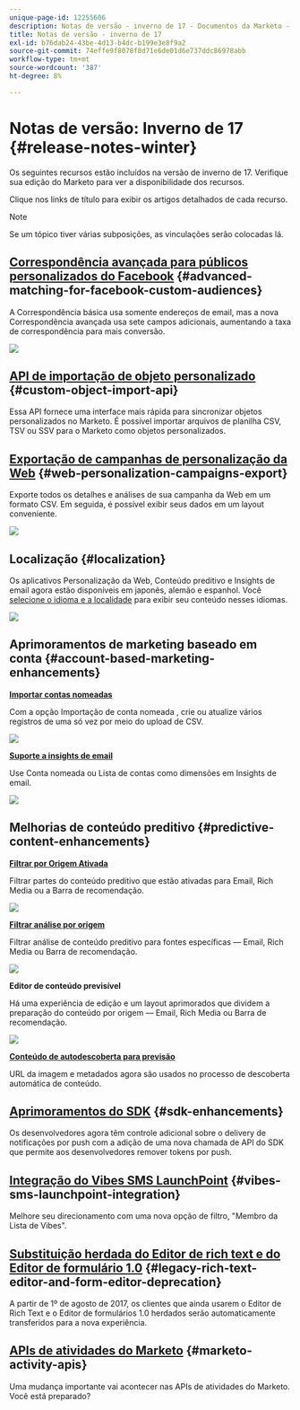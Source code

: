 ```yaml
---
unique-page-id: 12255606
description: Notas de versão - inverno de 17 - Documentos da Marketo - Documentação do produto
title: Notas de versão - inverno de 17
exl-id: b76dab24-43be-4d13-b4dc-b199e3e8f9a2
source-git-commit: 74effe9f8078f8d71e6de01d6e737ddc86978abb
workflow-type: tm+mt
source-wordcount: '387'
ht-degree: 8%

---
```


# Notas de versão: Inverno de 17 {#release-notes-winter}

Os seguintes recursos estão incluídos na versão de inverno de 17. Verifique sua edição do Marketo para ver a disponibilidade dos recursos.

Clique nos links de título para exibir os artigos detalhados de cada recurso.

>[!NOTE]
>
>Se um tópico tiver várias subposições, as vinculações serão colocadas lá.

## [Correspondência avançada para públicos personalizados do Facebook](/help/marketo/product-docs/demand-generation/ad-network-integrations/add-facebook-custom-audiences-as-a-launchpoint-service.md) {#advanced-matching-for-facebook-custom-audiences}

A Correspondência básica usa somente endereços de email, mas a nova Correspondência avançada usa sete campos adicionais, aumentando a taxa de correspondência para mais conversão.

![](assets/fb-custom-audiences-schebsches.png)

## [API de importação de objeto personalizado](https://developers.marketo.com/rest-api/lead-database/custom-objects/) {#custom-object-import-api}

Essa API fornece uma interface mais rápida para sincronizar objetos personalizados no Marketo. É possível importar arquivos de planilha CSV, TSV ou SSV para o Marketo como objetos personalizados.

## [Exportação de campanhas de personalização da Web](/help/marketo/product-docs/web-personalization/working-with-web-campaigns/export-web-campaign-data.md) {#web-personalization-campaigns-export}

Exporte todos os detalhes e análises de sua campanha da Web em um formato CSV. Em seguida, é possível exibir seus dados em um layout conveniente.

![](assets/web-personalization-csv-download-hand.png)

## Localização {#localization}

Os aplicativos Personalização da Web, Conteúdo preditivo e Insights de email agora estão disponíveis em japonês, alemão e espanhol. Você [selecione o idioma e a localidade](/help/marketo/product-docs/administration/settings/select-your-language-locale-and-time-zone.md) para exibir seu conteúdo nesses idiomas.

![](assets/japanese-web-personalization.png)

## Aprimoramentos de marketing baseado em conta {#account-based-marketing-enhancements}

**[Importar contas nomeadas](/help/marketo/product-docs/target-account-management/target/named-accounts/import-named-accounts.md)**

Com a opção Importação de conta nomeada , crie ou atualize vários registros de uma só vez por meio do upload de CSV.

![](assets/inatwo.png)

**[Suporte a insights de email](/help/marketo/product-docs/reporting/email-insights/filtering-in-email-insights.md)**

Use Conta nomeada ou Lista de contas como dimensões em Insights de email.

![](assets/ei.png)

## Melhorias de conteúdo preditivo {#predictive-content-enhancements}

**[Filtrar por Origem Ativada](/help/marketo/product-docs/predictive-content/working-with-predictive-content/understanding-predictive-content.md)**

Filtrar partes do conteúdo preditivo que estão ativadas para Email, Rich Media ou a Barra de recomendação.

![](assets/predictive-content-enabled-source.png)

**[Filtrar análise por origem](/help/marketo/product-docs/predictive-content/working-with-predictive-content/understanding-predictive-content.md)**

Filtrar análise de conteúdo preditivo para fontes específicas — Email, Rich Media ou Barra de recomendação.

![](assets/predictive-content-analytics-by-source.png)

**Editor de conteúdo previsível**

Há uma experiência de edição e um layout aprimorados que dividem a preparação do conteúdo por origem — Email, Rich Media ou Barra de recomendação.

![](assets/predictive-content-editor.png)

**[Conteúdo de autodescoberta para previsão](/help/marketo/product-docs/predictive-content/getting-started/enable-content-discovery.md)**

URL da imagem e metadados agora são usados no processo de descoberta automática de conteúdo.

## [Aprimoramentos do SDK](https://developers.marketo.com/mobile/) {#sdk-enhancements}

Os desenvolvedores agora têm controle adicional sobre o delivery de notificações por push com a adição de uma nova chamada de API do SDK que permite aos desenvolvedores remover tokens por push.

## [Integração do Vibes SMS LaunchPoint](/help/marketo/product-docs/mobile-marketing/vibes-sms-messages/use-vibes-sms-messages-in-smart-list-triggers-and-filters.md) {#vibes-sms-launchpoint-integration}

Melhore seu direcionamento com uma nova opção de filtro, &quot;Membro da Lista de Vibes&quot;.

## [Substituição herdada do Editor de rich text e do Editor de formulário 1.0](https://nation.marketo.com/docs/DOC-4315) {#legacy-rich-text-editor-and-form-editor-deprecation}

A partir de 1º de agosto de 2017, os clientes que ainda usarem o Editor de Rich Text e o Editor de formulários 1.0 herdados serão automaticamente transferidos para a nova experiência.

## [APIs de atividades do Marketo](https://developers.marketo.com/blog/important-change-activity-records-marketo-apis/) {#marketo-activity-apis}

Uma mudança importante vai acontecer nas APIs de atividades do Marketo. Você está preparado?
